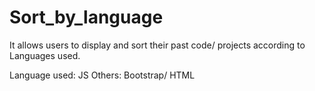 # Sort_by_language
It allows users to display and sort their past code/ projects according to Languages used.

Language used: JS
Others: Bootstrap/ HTML
